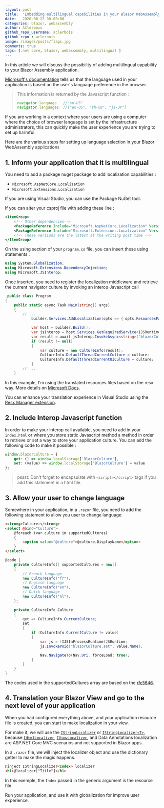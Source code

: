 ```yaml
---
layout: post
title:  "Embedding multilingual capabilities in your Blazor WebAssembly applications"
date:   2020-08-22 00:00:00
categories: blazor, webassembly
author: AClerbois
github_repo_username: aclerbois
github_repo : aclerbois
image: /images/posts/flags.jpg
comments: true
tags: [.net core, blazor, webassembly, multilingual ]
---
```


In this article we will discuss the possibility of adding multilingual capability to your Blazor Assembly application.

<!--more-->

[Microsoft's documentation](https://docs.microsoft.com/en-us/aspnet/core/blazor/globalization-localization?view=aspnetcore-3.1#blazor-webassembly) tells us that the language used in your application is based on the user's language preference in the browser.


> This information is returned by the Javascript function : 
> ```js
> navigator.language   //"en-US"
> navigator.languages  //["en-US", "zh-CN", "ja-JP"]
> ```

If you are working in a context where your users are using a computer where the choice of browser language is set by the infrastructure administrators, this can quickly make the user experience you are trying to set up harmful. 

Here are the various steps for setting up language selection in your Blazor WebAssembly applications

## 1. Inform your application that it is multilingual

You need to add a package nuget package to add localization capabilities : 

* ```Microsoft.AspNetCore.Localization```
* ```Microsoft.Extensions.Localization```

If you are using Visual Studio, you can use the Package NuGet tool. 

If you can alter your csproj file with adding these line : 

```xml
<ItemGroup>
    <!-- Other dependencies-->
    <PackageReference Include="Microsoft.AspNetCore.Localization" Version="2.2.0" />
    <PackageReference Include="Microsoft.Extensions.Localization" Version="3.1.7" />  
    <!-- These versions are the latest at the writing post time -->
</ItemGroup>
```

On the using section of your ```program.cs``` file, you can insert these using statements :

```csharp
using System.Globalization;
using Microsoft.Extensions.DependencyInjection;
using Microsoft.JSInterop;
```

Once inserted, you need to register the localization middleware and retrieve the current navigator culture by invoking an interop Javascript call

```csharp
 public class Program
{
    public static async Task Main(string[] args)
    {
        // ...
            builder.Services.AddLocalization(opts => { opts.ResourcesPath = "Resources"; });

            var host = builder.Build();
            var jsInterop = host.Services.GetRequiredService<IJSRuntime>();
            var result = await jsInterop.InvokeAsync<string>("blazorCulture.get");
            if (result != null)
            {
                var culture = new CultureInfo(result);
                CultureInfo.DefaultThreadCurrentCulture = culture;
                CultureInfo.DefaultThreadCurrentUICulture = culture;
            }
        // ...
    }
```

In this example, I'm using the translated resources files based on the resx way. More details on [Microsoft Docs](https://docs.microsoft.com/en-us/aspnet/core/fundamentals/localization?view=aspnetcore-3.1#resource-files).

You can enhance your translation experience in Visual Studio using the [Resx Manager extension](https://marketplace.visualstudio.com/items?itemName=TomEnglert.ResXManager).

## 2. Include Interop Javascript function 

In order to make your interop call available, you need to add in your ```index.html``` or where you store static Javascript method a method in order to retrieve or set a way to store your application culture. You can add the following code to make it possible : 

```js
window.blazorCulture = {
    get: () => window.localStorage['BlazorCulture'],
    set: (value) => window.localStorage['BlazorCulture'] = value
};
```

> pssst: Don't forget to encapsulate with ```<script></script>``` tags if you add this statement in a html file.

## 3. Allow your user to change language 

Somewhere in your application, in a ```.razor``` file, you need to add the following statement to allow you user to change language: 

```html
<strong>Culture:</strong>
<select @bind="Culture">
    @foreach (var culture in supportedCultures)
    {
        <option value="@culture">@culture.DisplayName</option>
    }
</select>
```
```csharp
@code {
    private CultureInfo[] supportedCultures = new[]
    {
        // French language
        new CultureInfo("fr"),
        // English language
        new CultureInfo("en"),
        // Dutch language
        new CultureInfo("nl"),
    };

    private CultureInfo Culture
    {
        get => CultureInfo.CurrentCulture;
        set
        {
            if (CultureInfo.CurrentCulture != value)
            {
                var js = (IJSInProcessRuntime)JSRuntime;
                js.InvokeVoid("blazorCulture.set", value.Name);

                Nav.NavigateTo(Nav.Uri, forceLoad: true);
            }
        }
    }
}
```

The codes used in the supportedCultures array are based on the [rfc5646](https://tools.ietf.org/html/rfc5646).

## 4. Translation your Blazor View and go to the next level of your application

When you had configured everything above, and your application resource file is created, you can start to make localization in your view. 

For make it, we will use the [```IStringLocalizer```](https://docs.microsoft.com/en-us/dotnet/api/microsoft.extensions.localization.istringlocalizer) or [```IStringLocalizer<T>```](https://docs.microsoft.com/en-us/dotnet/api/microsoft.extensions.localization.istringlocalizer-1), because [```IHtmlLocalizer```](https://docs.microsoft.com/en-us/dotnet/api/microsoft.aspnetcore.mvc.localization.ihtmllocalizer), [```IViewLocalizer```](https://docs.microsoft.com/en-us/dotnet/api/microsoft.aspnetcore.mvc.localization.iviewlocalizer), and Data Annotations localization are ASP.NET Core MVC scenarios and not supported in Blazor apps.

In a ```.razor``` file, we will inject the localizer object and use the dictionary getter to make the magic happens. 

```html
@inject IStringLocalizer<Index> localizer
<h1>@localizer["Title"]</h1>
``` 

In this exemple, the ```Index``` passed in the generic argument is the resource file. 

Run your application, and use it with globalization for improve user experience.